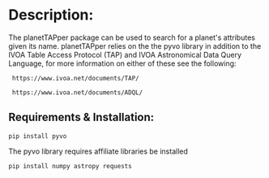 # Description:
The planetTAPper package can be used to search for a planet's attributes given its name.  planetTAPper relies on the the pyvo library in addition to the IVOA Table Access Protocol (TAP) and IVOA Astronomical Data Query Language, for more information on either of these see the following:

     https://www.ivoa.net/documents/TAP/

     https://www.ivoa.net/documents/ADQL/

## Requirements & Installation:
```
pip install pyvo
```
The pyvo library requires affiliate libraries be installed
```
pip install numpy astropy requests
```

